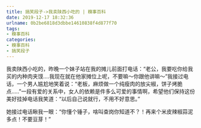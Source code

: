 ```yaml
---
title: 搞笑段子->我卖陕西小吃的 | 糗事百科
date: 2019-12-17 18:32:36
urlname: 0b2be6818d3dbbe14610838f4d877f70
tags: 
- 糗事百科
categories:
- 糗事百科
- 搞笑段子
---
```

我卖陕西小吃的，昨晚一个妹子站在我的摊儿前面打电话：“老公，我要吃你给我买的内种肉夹馍....我现在就在他家摊位上呢，不要嘛～你跟他讲嘛～”我接过电话，一个男人尴尬地笑着说：“老板，麻烦做一个纯瘦肉的放尖椒，饼子烤脆点.....”一段有爱的关系中，女人的依赖是件多么可爱的事情啊，希望他们保持这份美好挂掉电话我笑道：“以后自己说就行，不用不好意思。”

她接过电话瞅我一眼：“你懂个锤子，啥叫查岗你知道不？！再来个米皮辣椒蒜泥多点！不要豆芽！”


